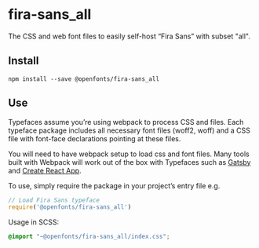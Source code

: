 
# fira-sans_all

The CSS and web font files to easily self-host “Fira Sans” with subset "all".

## Install

`npm install --save @openfonts/fira-sans_all`

## Use

Typefaces assume you’re using webpack to process CSS and files. Each typeface
package includes all necessary font files (woff2, woff) and a CSS file with
font-face declarations pointing at these files.

You will need to have webpack setup to load css and font files. Many tools built
with Webpack will work out of the box with Typefaces such as [Gatsby](https://github.com/gatsbyjs/gatsby)
and [Create React App](https://github.com/facebookincubator/create-react-app).

To use, simply require the package in your project’s entry file e.g.

```javascript
// Load Fira Sans typeface
require('@openfonts/fira-sans_all')
```

Usage in SCSS:
```scss
@import "~@openfonts/fira-sans_all/index.css";
```
